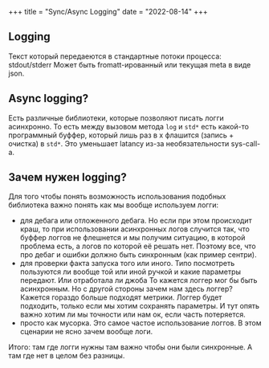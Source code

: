 +++
title = "Sync/Async Logging"
date = "2022-08-14"
+++

## Logging
Текст который передаеются в стандартные потоки процесса: stdout/stderr
Может быть fromatt-ированный или текущая meta в виде json.

## Async logging?
Есть различные библиотеки, которые позволяют писать логги асинхронно. То есть между вызовом метода `log` и `std*` есть какой-то программный буффер, который лишь раз в х флашится (запись + очистка) в `std*`. Это уменьшает latancy из-за необязательности sys-call-а.

## Зачем нужен logging?
Для того чтобы понять возможность использования подобных библиотека важно понять как мы вообще используем логги:
- для дебага или отложенного дебага. Но если при этом происходит краш, то при использовании асинхронных логов случится так, что буффер логгов не флешнется и мы получим ситуацию, в которой проблема есть, а логов по которой её решать нет. Поэтому все, что про дебаг и ошибки должно быть синхронным (как пример сентри).
- для проверки факта запуска того или иного. Типо посмотреть пользуются ли вообще той или иной ручкой и какие параметры передают. Или отработала ли джоба То кажется логгер мог бы быть асинхронным. Но с другой стороны зачем нам здесь логгер? Кажется гораздо больше подходят метрики. Логгер будет подходить, только если мы хотим сохранять параметры. И тут опять важно хотим ли мы точности или нам ок, если часть потеряется.
- просто как мусорка. Это самое частое использование логгов. В этом сценарии не ясно зачем вообще логи.

Итого: там где логги нужны там важно чтобы они были синхронные. А там где нет в целом без разницы.

